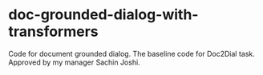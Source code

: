 # doc-grounded-dialog-with-transformers
Code for document grounded dialog. The baseline code for Doc2Dial task. Approved by my manager Sachin Joshi.
